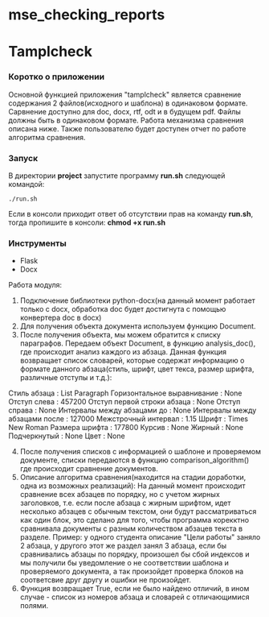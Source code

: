 # mse_checking_reports
# Tamplcheck

### Коротко о приложении
Основной функцией приложения "tamplcheck" является сравнение содержания 2 файлов(исходного и шаблона) в одинаковом формате. Сарвнение доступно для doc, docx, rtf, odt и в будущем pdf. Файлы должны быть в одинаковом формате. Работа механизма сравнения описана ниже. Также пользователю будет доступен отчет по работе алгоритма сравнения. 


### Запуск
В директории **project** запустите программу **run.sh** следующей командой:
````
./run.sh
````
Если в консоли приходит ответ об отсутствии прав на команду **run.sh**, тогда пропишите в консоли: **chmod +x run.sh**

### Инструменты
+ Flask
+ Docx

Работа модуля:
1) Подключение библиотеки python-docx(на данный момент работает только с docx, обработка doc будет достигнута с помощью конвертера doc в docx)
2) Для получения объекта документа используем функцию Document.
3) После получения объекта, мы можем обратится к списку параграфов.
Передаем объект Document, в функцию analysis_doc(), где происходит анализ каждого из абзаца. Данная функция возвращает список словарей, которые содержат информацию о формате данного абзаца(стиль, шрифт, цвет текса, размер шрифта, различные отступы и т.д.): 

Стиль абзаца : List Paragraph
Горизонтальное выравнивание : None
Отступ слева : 457200
Отступ первой строки абзаца : None
Отступ справа : None
Интервалы между абзацами до : None
Интервалы между абзацами после : 127000
Межстрочный интервал : 1.15
Шрифт : Times New Roman
Размера шрифта : 177800
Курсив : None
Жирный : None
Подчеркнутый : None
Цвет : None

4) После получения списков с информацией о шаблоне и проверяемом документе, списки передаются в функцию comparison_algorithm() где происходит сравнение документов. 
5) Описание алгоритма сравнения(находится на стадии доработки, одна из возможных реализаций):
  На данный момент происходит сравнение всех абзацев по порядку, но с учетом жирных заголовков, т.е. если после абзаца с жирным шрифтом, идет несколько абзацев с обычным текстом, они будут рассматриваться как один блок, это сделано для того, чтобы программа корекктно сравнивала документы с разным количеством абзацев текста в разделе. Пример: у одного студента описание "Цели работы" заняло 2 абзаца, у другого этот же раздел занял 3 абзаца, если бы сравнивались абзацы по порядку, произошел бы сбой индексов и  мы получили бы уведомление о не соответствии шаблона и проверяемого документа, а так произойдет проверка блоков на соответсвие друг другу и ошибки не произойдет. 
6) Функция возвращает True, если не было найдено отличий, в ином случае - список из номеров абзаца и словарей с отличающимися полями.  
